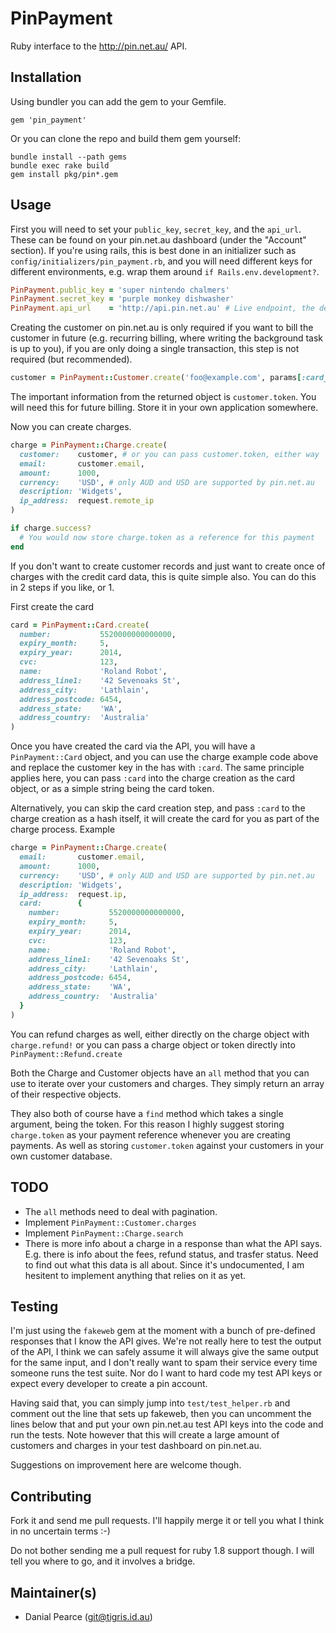 # PinPayment

Ruby interface to the http://pin.net.au/ API.

## Installation

Using bundler you can add the gem to your Gemfile.

    gem 'pin_payment'

Or you can clone the repo and build them gem yourself:

    bundle install --path gems
    bundle exec rake build
    gem install pkg/pin*.gem

## Usage

First you will need to set your `public_key`, `secret_key`, and the `api_url`.
These can be found on your pin.net.au dashboard (under the "Account" section).
If you're using rails, this is best done in an initializer such as
`config/initializers/pin_payment.rb`, and you will need different keys for different
environments, e.g. wrap them around `if Rails.env.development?`.

```ruby
PinPayment.public_key = 'super nintendo chalmers'
PinPayment.secret_key = 'purple monkey dishwasher'
PinPayment.api_url    = 'http://api.pin.net.au' # Live endpoint, the default is the test endpoint
```

Creating the customer on pin.net.au is only required if you want to bill the
customer in future (e.g. recurring billing, where writing the background
task is up to you), if you are only doing a single transaction, this step is
not required (but recommended).

```ruby
customer = PinPayment::Customer.create('foo@example.com', params[:card_token])
```

The important information from the returned object is `customer.token`. You
will need this for future billing. Store it in your own application
somewhere.

Now you can create charges.

```ruby
charge = PinPayment::Charge.create(
  customer:    customer, # or you can pass customer.token, either way
  email:       customer.email,
  amount:      1000,
  currency:    'USD', # only AUD and USD are supported by pin.net.au
  description: 'Widgets',
  ip_address:  request.remote_ip
)

if charge.success?
  # You would now store charge.token as a reference for this payment
end
```

If you don't want to create customer records and just want to create once of
charges with the credit card data, this is quite simple also. You can do this
in 2 steps if you like, or 1.

First create the card

```ruby
card = PinPayment::Card.create(
  number:           5520000000000000,
  expiry_month:     5,
  expiry_year:      2014,
  cvc:              123,
  name:             'Roland Robot',
  address_line1:    '42 Sevenoaks St',
  address_city:     'Lathlain',
  address_postcode: 6454,
  address_state:    'WA',
  address_country:  'Australia'
)
```

Once you have created the card via the API, you will have a `PinPayment::Card`
object, and you can use the charge example code above and replace the customer
key in the has with `:card`. The same principle applies here, you can pass
`:card` into the charge creation as the card object, or as a simple string being
the card token.

Alternatively, you can skip the card creation step, and pass `:card` to the
charge creation as a hash itself, it will create the card for you as part of the
charge process. Example

```ruby
charge = PinPayment::Charge.create(
  email:       customer.email,
  amount:      1000,
  currency:    'USD', # only AUD and USD are supported by pin.net.au
  description: 'Widgets',
  ip_address:  request.ip,
  card:        {
    number:           5520000000000000,
    expiry_month:     5,
    expiry_year:      2014,
    cvc:              123,
    name:             'Roland Robot',
    address_line1:    '42 Sevenoaks St',
    address_city:     'Lathlain',
    address_postcode: 6454,
    address_state:    'WA',
    address_country:  'Australia'
  }
)
```

You can refund charges as well, either directly on the charge object with
`charge.refund!` or you can pass a charge object or token directly into
`PinPayment::Refund.create`

Both the Charge and Customer objects have an `all` method that you can use to
iterate over your customers and charges. They simply return an array of their
respective objects.

They also both of course have a `find` method which takes a single argument,
being the token. For this reason I highly suggest storing `charge.token` as your
payment reference whenever you are creating payments. As well as storing
`customer.token` against your customers in your own customer database.

## TODO

   * The `all` methods need to deal with pagination.
   * Implement `PinPayment::Customer.charges`
   * Implement `PinPayment::Charge.search`
   * There is more info about a charge in a response than what the API says.
     E.g. there is info about the fees, refund status, and trasfer status. Need
     to find out what this data is all about. Since it's undocumented, I am
     hesitent to implement anything that relies on it as yet.

## Testing

I'm just using the `fakeweb` gem at the moment with a bunch of pre-defined
responses that I know the API gives. We're not really here to test the output of
the API, I think we can safely assume it will always give the same output for
the same input, and I don't really want to spam their service every time someone
runs the test suite. Nor do I want to hard code my test API keys or expect every
developer to create a pin account.

Having said that, you can simply jump into `test/test_helper.rb` and comment out
the line that sets up fakeweb, then you can uncomment the lines below that and
put your own pin.net.au test API keys into the code and run the tests. Note
however that this will create a large amount of customers and charges in your
test dashboard on pin.net.au.

Suggestions on improvement here are welcome though.

## Contributing

Fork it and send me pull requests. I'll happily merge it or tell you what I
think in no uncertain terms :-)

Do not bother sending me a pull request for ruby 1.8 support though. I will tell
you where to go, and it involves a bridge.

## Maintainer(s)

  * Danial Pearce (git@tigris.id.au)
